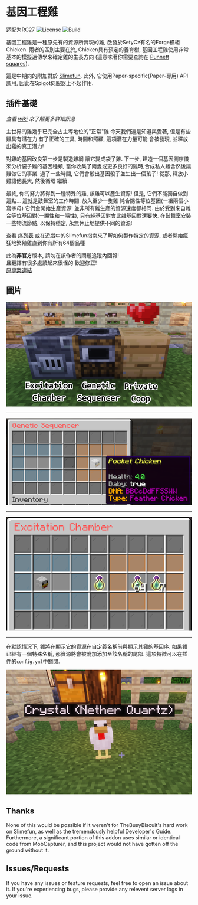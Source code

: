 # 基因工程雞



 适配为RC27
![License](https://img.shields.io/github/license/kii-chan-reloaded/GeneticChickengineering) ![Build](https://github.com/kii-chan-reloaded/GeneticChickengineering/workflows/Java%20CI%20with%20Maven/badge.svg)

基因工程雞是一種原先有的資源所實現的雞, 啟發於SetyCz有名的Forge模組Chicken.
兩者的區別主要在於, Chicken具有預定的養育樹, 基因工程雞使用非常基本的模擬遺傳學來確定雞的生長方向
(這意味著你需要查詢在 [Punnett squares](https://en.wikipedia.org/wiki/Punnett_square)).

這是中期向的附加對於
[Slimefun](https://github.com/Slimefun/Slimefun4). 
此外, 它使用Paper-specific(Paper-專用) API 調用, 因此在Spigot伺服器上不起作用.

## 插件基礎
*查看*
[*wiki*](https://github.com/kii-chan-reloaded/GeneticChickengineering/wiki)
*來了解更多詳細訊息*

主世界的雞幾乎已完全占主導地位的"正常"雞
今天我們還是知道與愛著, 但是有些雞具有潛在力
有了正確的工具, 時間和照顧, 這項潛在力量可能
會被發現, 並釋放出雞的真正潛力!

對雞的基因改良第一步是製造雞網
讓它變成袋子雞. 下一步, 建造一個基因測序儀來分析袋子雞的基因種類,
當你收集了兩隻或更多良好的雞時,合成私人雞舍然後讓雞做它的事業.
過了一些時間, 它們會骰出基因骰子並生出一個孩子!
從那, 釋放小雞讓他長大, 然後循環
繼續.

最終, 你的努力將得到一種特殊的雞, 該雞可以產生資源!
但是, 它們不能獨自做到這點... 這就是鼓舞室的工作時間. 放入至少一隻雞
純合隱性等位基因(一組兩個小寫字母) 它們金開始生產資源!
並非所有雞生產的資源速度都相同. 由於受到來自雜合等位基因對(一顯性和一隱性),
只有純基因對會比雜基因對還要快. 在鼓舞室安裝一些物流節點, 以保持穩定,
永無休止地提供不同的資源!

查看 [序列表](https://github.com/kii-chan-reloaded/GeneticChickengineering/wiki/Sequencing-Guide)
或在遊戲中的Slimefun指南來了解如何製作特定的資源,
或者開始瘋狂地繁殖雞直到你有所有64個品種

此為**非官方**版本, 請勿在該作者的問題追蹤內回報! <br>
且翻譯有很多處讀起來很怪的 歡迎修正! <br>
[原專案連結](https://github.com/kii-chan-reloaded/GeneticChickengineering)

## 圖片

![A basic machine overview](/images/gce_machines.png)

------

![A baby chicken fresh out of the Genetic Sequencer](/images/gce_genseq.png)

------

![An experience chicken working](/images/gce_excham.png)

------

在默認情況下, 雞將在顯示它的資源在自定義名稱前與顯示其雞的基因序. 
如果雞已經有一個特殊名稱, 那資源將會被附加添加至該名稱的尾部. 
這項特徵可以在插件的`config.yml`中關閉.

![A nether quartz chicken named Crystal](/images/gce_names.png)

## Thanks

None of this would be possible if it weren't for TheBusyBiscuit's hard work on
Slimefun, as well as the tremendously helpful Developer's Guide. Furthermore, a 
significant portion of this addon uses similar or identical code from
MobCapturer, and this project would not have gotten off the ground without it.

## Issues/Requests

If you have any issues or feature requests, feel free to open an issue about it.
If you're experiencing bugs, please provide any relevent server logs in your
issue.
